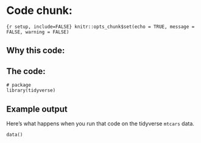 Code chunk:
================

`{r setup, include=FALSE} knitr::opts_chunk$set(echo = TRUE, message = FALSE, warning = FALSE)`

## Why this code:

## The code:

``` {r}
# package
library(tidyverse)

```

## Example output

Here’s what happens when you run that code on the tidyverse `mtcars`
data.

```{r exout}
data()

```
